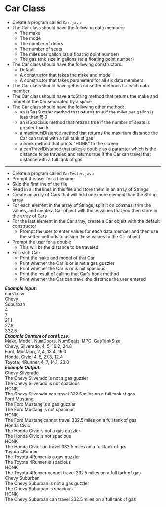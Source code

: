 # Car Class

- Create a program called `Car.java`
- The Car class should have the following data members:
  - The make
  - The model
  - The number of doors
  - The number of seats
  - The miles per gallon (as a floating point number)
  - The gas tank size in gallons (as a floating point number)
- The Car class should have the following constructors:
  - Default
  - A constructor that takes the make and model
  - A constructor that takes parameters for all six data members
- The Car class should have getter and setter methods for each data member
- The Car class should have a toString method that returns the make and model of the Car separated by a space
- The Car class should have the following other methods:
  - an isGasGuzzler method that returns true if the miles per gallon is less than 15.0
  - an isSpacious method that returns true if the number of seats is greater than 5
  - a maximumDistance method that returns the maximum distance the Car can travel with a full tank of gas
  - a honk method that prints "HONK" to the screen
  - a canTravelDistance that takes a double as a paramter which is the distance to be traveled and returns true if the Car can travel that distance with a full tank of gas
- - - -
* Create a program called `CarTester.java`
* Prompt the user for a filename
* Skip the first line of the file
* Read in all the lines in this file and store them in an array of Strings
* Create an array of Cars that will hold one more element than the String array
* For each element in the array of Strings, split it on commas, trim the values, and create a Car object with those values that you then store in the array of Cars
* For the last element in the Car array, create a Car object with the default constructor
  * Prompt the user to enter values for each data member and then use the setter methods to assign those values to the Car object
* Prompt the user for a double
  * This will be the distance to be traveled
* For each Car:
  * Print the make and model of that Car
  * Print whether the Car is or is not a gas guzzler
  * Print whether the Car is or is not spacious
  * Print the result of calling that Car's honk method
  * Print whether the Car can travel the distance the user entered

***Example Input:***\
cars1.csv\
Chevy\
Suburban\
4\
7\
21.1\
27.8\
332.5\
***Exapmle Content of cars1.csv:***\
Make, Model, NumDoors, NumSeats, MPG, GasTankSize\
Chevy, Silverado, 4, 5, 16.2, 24.8\
Ford, Mustang, 2, 4, 13.4, 16.0\
Honda, Civic, 4, 5, 27.3, 12.4\
Toyota, 4Runner, 4, 7, 14.1, 23.0\
***Example Output:***\
Chevy Silverado\
The Chevy Silverado is not a gas guzzler\
The Chevy Silverado is not spacious\
HONK\
The Chevy Silverado can travel 332.5 miles on a full tank of gas\
Ford Mustang\
The Ford Mustang is a gas guzzler\
The Ford Mustang is not spacious\
HONK\
The Ford Mustang cannot travel 332.5 miles on a full tank of gas\
Honda Civic\
The Honda Civic is not a gas guzzler\
The Honda Civic is not spacious\
HONK\
The Honda Civic can travel 332.5 miles on a full tank of gas\
Toyota 4Runner\
The Toyota 4Runner is a gas guzzler\
The Toyota 4Runner is spacious\
HONK\
The Toyota 4Runner cannot travel 332.5 miles on a full tank of gas\
Chevy Suburban\
The Chevy Suburban is not a gas guzzler\
The Chevy Suburban is spacious\
HONK\
The Chevy Suburban can travel 332.5 miles on a full tank of gas
